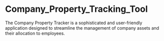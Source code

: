 # Company_Property_Tracking_Tool
The Company Property Tracker is a sophisticated and user-friendly application designed to streamline the management of company assets and their allocation to employees. 
